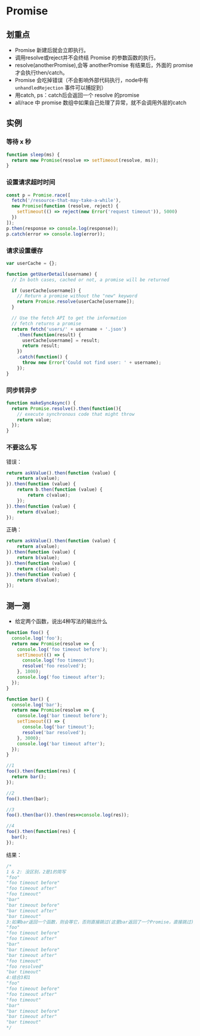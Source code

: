 # Promise

## 划重点
* Promise 新建后就会立即执行。
* 调用resolve或reject并不会终结 Promise 的参数函数的执行。
* resolve(anotherPromise),会等 anotherPromise 有结果后，外面的 promise 才会执行then/catch。
* Promise 会吃掉错误（不会影响外部代码执行，node中有 `unhandledRejection` 事件可以捕捉到）
* 用catch, ps：catch后会返回一个 resolve 的promise
* all/race 中 promise 数组中如果自己处理了异常，就不会调用外层的catch

## 实例

### 等待 x 秒
```js
function sleep(ms) {
  return new Promise(resolve => setTimeout(resolve, ms));
}
```

### 设置请求超时时间
```js
const p = Promise.race([
  fetch('/resource-that-may-take-a-while'),
  new Promise(function (resolve, reject) {
    setTimeout(() => reject(new Error('request timeout')), 5000)
  })
]);
p.then(response => console.log(response));
p.catch(error => console.log(error));
```
### 请求设置缓存
```js
var userCache = {};

function getUserDetail(username) {
  // In both cases, cached or not, a promise will be returned

  if (userCache[username]) {
  	// Return a promise without the "new" keyword
    return Promise.resolve(userCache[username]);
  }

  // Use the fetch API to get the information
  // fetch returns a promise
  return fetch('users/' + username + '.json')
    .then(function(result) {
      userCache[username] = result;
      return result;
    })
    .catch(function() {
      throw new Error('Could not find user: ' + username);
    });
}
```

### 同步转异步
```js
function makeSyncAsync() {  
  return Promise.resolve().then(function(){
    // execute synchronous code that might throw
    return value;
  });
}
```

### 不要这么写
错误：
```js
return askValue().then(function (value) {
    return a(value);
}).then(function (value) {
    return b.then(function (value) {
        return c(value);
    });
}).then(function (value) {
    return d(value);
});
```
正确：
```js
return askValue().then(function (value) {
    return a(value);
}).then(function (value) {
    return b(value);
}).then(function (value) {
    return c(value);
}).then(function (value) {
    return d(value);
});
```

## 测一测
* 给定两个函数，说出4种写法的输出什么
```js
function foo() {
  console.log('foo');
  return new Promise(resolve => {
    console.log('foo timeout before');
    setTimeout(() => {
      console.log('foo timeout');
      resolve('foo resolved');
    }, 1000);
    console.log('foo timeout after');
  });
}

function bar() {
  console.log('bar');
  return new Promise(resolve => {
    console.log('bar timeout before');
    setTimeout(() => {
      console.log('bar timeout');
      resolve('bar resolved');
    }, 3000);
    console.log('bar timeout after');
  });
}
```

```js
//1
foo().then(function(res) {
  return bar();
});

//2
foo().then(bar);

//3
foo().then(bar()).then(res=>console.log(res));

//4
foo().then(function(res) {
  bar();
});
```
结果：
```js
/*
1 & 2: 没区别，2是1的简写
"foo"
"foo timeout before"
"foo timeout after"
"foo timeout"
"bar"
"bar timeout before"
"bar timeout after"
"bar timeout"
3:如果bar返回一个函数，则会等它，否则直接跳过(这里bar返回了一个Promise，直接跳过)，将 foo 的结果传递给下一个then。
"foo"
"foo timeout before"
"foo timeout after"
"bar"
"bar timeout before"
"bar timeout after"
"foo timeout"
"foo resolved"
"bar timeout"
4:结合3和1
"foo"
"foo timeout before"
"foo timeout after"
"foo timeout"
"bar"
"bar timeout before"
"bar timeout after"
"bar timeout"
*/
```